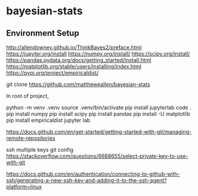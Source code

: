 # bayesian-stats

## Environment Setup
http://allendowney.github.io/ThinkBayes2/preface.html
https://jupyter.org/install
https://numpy.org/install/
https://scipy.org/install/
https://pandas.pydata.org/docs/getting_started/install.html
https://matplotlib.org/stable/users/installing/index.html
https://pypi.org/project/empiricaldist/

git clone https://github.com/mattheweallen/bayesian-stats


In root of project,

python -m venv .venv
source .venv/bin/activate
pip install jupyterlab
code .
pip install numpy
pip install scipy
pip install pandas
pip install -U matplotlib
pip install empiricaldist
jupyter lab

https://docs.github.com/en/get-started/getting-started-with-git/managing-remote-repositories

ssh multiple keys git config
https://stackoverflow.com/questions/6688655/select-private-key-to-use-with-git

https://docs.github.com/en/authentication/connecting-to-github-with-ssh/generating-a-new-ssh-key-and-adding-it-to-the-ssh-agent?platform=linux